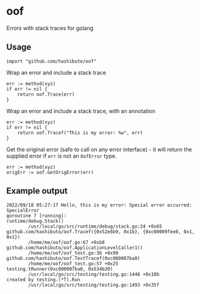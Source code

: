 # oof
Errors with stack traces for golang

## Usage

```
import "github.com/hashibuto/oof"
```

Wrap an error and include a stack trace

```
err := method(xyz)
if err != nil {
    return oof.Trace(err)
}
```

Wrap an error and include a stack trace, with an annotation
```
err := method(xyz)
if err != nil {
    return oof.Tracef("This is my error: %w", err)
}
```

Get the original error (safe to call on any error interface) - it will return the supplied error if `err` is not an `OofError` type.
```
err := method(xyz)
origErr := oof.GetOrigError(err)
```

## Example output
```
2022/09/18 05:27:17 Hello, this is my error: Special error occurred: SpecialError
goroutine 7 [running]:
runtime/debug.Stack()
        /usr/local/go/src/runtime/debug/stack.go:24 +0x65
github.com/hashibuto/oof.Tracef({0x52e6b9, 0x1b}, {0xc00009fee8, 0x1, 0x1})
        /home/me/oof/oof.go:67 +0xb8
github.com/hashibuto/oof.ApplicationLevelCaller1()
        /home/me/oof/oof_test.go:36 +0x99
github.com/hashibuto/oof.TestTracef(0xc000007ba0)
        /home/me/oof/oof_test.go:57 +0x25
testing.tRunner(0xc000007ba0, 0x534b20)
        /usr/local/go/src/testing/testing.go:1446 +0x10b
created by testing.(*T).Run
        /usr/local/go/src/testing/testing.go:1493 +0x35f
```